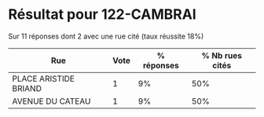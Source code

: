 # Résultat pour 122-CAMBRAI

Sur 11 réponses dont 2 avec une rue cité (taux réussite 18%)

| Rue | Vote | % réponses | % Nb rues cités|
|-----|------|------------|----------------|
| PLACE ARISTIDE BRIAND | 1 | 9% | 50%|
| AVENUE DU CATEAU | 1 | 9% | 50%|
